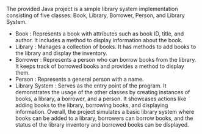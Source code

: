 The provided Java project is a simple library system implementation consisting of five classes: Book, Library, Borrower, Person, and Library System. 
- Book : Represents a book with attributes such as book ID, title, and author. It includes a method to display information about the book.
- Library : Manages a collection of books. It has methods to add books to the library and display the inventory.
- Borrower : Represents a person who can borrow books from the library. It keeps track of borrowed books and provides a method to display them.
- Person : Represents a general person with a name.
- Library System : Serves as the entry point of the program. It demonstrates the usage of the other classes by creating instances of books, a library, a borrower, and a person. It showcases actions like adding books to the library, borrowing books, and displaying information.
Overall, the project simulates a basic library system where books can be added to a library, borrowers can borrow books, and the status of the library inventory and borrowed books can be displayed.

